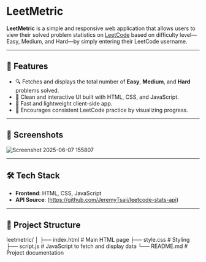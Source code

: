 # LeetMetric

**LeetMetric** is a simple and responsive web application that allows users to view their solved problem statistics on [LeetCode](https://leetcode.com/) based on difficulty level—Easy, Medium, and Hard—by simply entering their LeetCode username.


---

## 🧩 Features

- 🔍 Fetches and displays the total number of **Easy**, **Medium**, and **Hard** problems solved.
- 🎯 Clean and interactive UI built with HTML, CSS, and JavaScript.
- 🚀 Fast and lightweight client-side app.
- 🧠 Encourages consistent LeetCode practice by visualizing progress.

---

## 📸 Screenshots

![Screenshot 2025-06-07 155807](https://github.com/user-attachments/assets/087e51b9-35c5-4c76-b249-b9aee8190f22)


---

## 🛠️ Tech Stack

- **Frontend**: HTML, CSS, JavaScript
- **API Source**: (https://github.com/JeremyTsaii/leetcode-stats-api)

---

## 📁 Project Structure
leetmetric/
│
├── index.html        # Main HTML page
├── style.css         # Styling
├── script.js         # JavaScript to fetch and display data
└── README.md         # Project documentation

